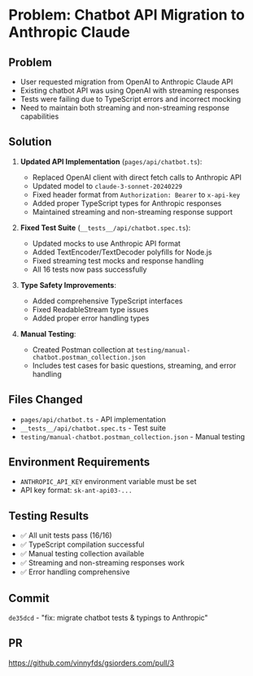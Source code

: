 # Problem: Chatbot API Migration to Anthropic Claude

## Problem
- User requested migration from OpenAI to Anthropic Claude API
- Existing chatbot API was using OpenAI with streaming responses
- Tests were failing due to TypeScript errors and incorrect mocking
- Need to maintain both streaming and non-streaming response capabilities

## Solution
1. **Updated API Implementation** (`pages/api/chatbot.ts`):
   - Replaced OpenAI client with direct fetch calls to Anthropic API
   - Updated model to `claude-3-sonnet-20240229`
   - Fixed header format from `Authorization: Bearer` to `x-api-key`
   - Added proper TypeScript types for Anthropic responses
   - Maintained streaming and non-streaming response support

2. **Fixed Test Suite** (`__tests__/api/chatbot.spec.ts`):
   - Updated mocks to use Anthropic API format
   - Added TextEncoder/TextDecoder polyfills for Node.js
   - Fixed streaming test mocks and response handling
   - All 16 tests now pass successfully

3. **Type Safety Improvements**:
   - Added comprehensive TypeScript interfaces
   - Fixed ReadableStream type issues
   - Added proper error handling types

4. **Manual Testing**:
   - Created Postman collection at `testing/manual-chatbot.postman_collection.json`
   - Includes test cases for basic questions, streaming, and error handling

## Files Changed
- `pages/api/chatbot.ts` - API implementation
- `__tests__/api/chatbot.spec.ts` - Test suite
- `testing/manual-chatbot.postman_collection.json` - Manual testing

## Environment Requirements
- `ANTHROPIC_API_KEY` environment variable must be set
- API key format: `sk-ant-api03-...`

## Testing Results
- ✅ All unit tests pass (16/16)
- ✅ TypeScript compilation successful
- ✅ Manual testing collection available
- ✅ Streaming and non-streaming responses work
- ✅ Error handling comprehensive

## Commit
`de35dcd` - "fix: migrate chatbot tests & typings to Anthropic"

## PR
https://github.com/vinnyfds/gsiorders.com/pull/3 
